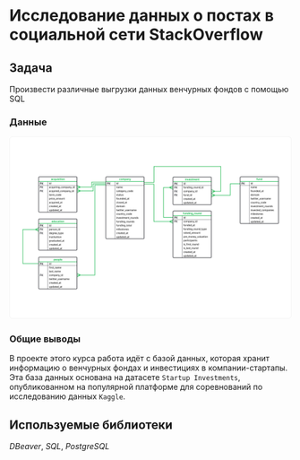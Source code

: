 #  Исследование данных о постах в социальной сети StackOverflow

## Задача

Произвести различные выгрузки данных венчурных фондов с помощью SQL

### Данные

![Таблица](Image.png)

### Общие выводы

В проекте этого курса работа идёт с базой данных, которая хранит информацию о венчурных фондах и инвестициях в компании-стартапы. Эта база данных основана на датасете `Startup Investments`, опубликованном на популярной платформе для соревнований по исследованию данных `Kaggle`.

## Используемые библиотеки
*DBeaver*, *SQL*, *PostgreSQL*
